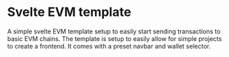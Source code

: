 # Svelte EVM template

A simple svelte EVM template setup to easily start sending transactions to basic EVM chains. The template is setup to easily allow for simple projects to create a frontend. It comes with a preset navbar and wallet selector.